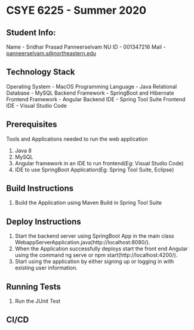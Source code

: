 # CSYE 6225 - Summer 2020

## Student Info:

Name - Sridhar Prasad Panneerselvam
NU ID - 001347216
Mail - panneerselvam.s@northeastern.edu

## Technology Stack
Operating System - MacOS
Programming Language - Java
Relational Database - MySQL
Backend Framework - SpringBoot and Hibernate
Frontend Framework - Angular 
Backend IDE - Spring Tool Suite
Frontend IDE - Visual Studio Code

## Prerequisites
Tools and Applications needed to run the web application
1. Java 8
2. MySQL
3. Angular framework in an IDE to run frontend(Eg: Visual Studio Code)
4. IDE to use SpringBoot Application(Eg: Spring Tool Suite, Eclipse)

## Build Instructions
1. Build the Application using Maven Build in Spring Tool Suite

## Deploy Instructions
1. Start the backend server using SpringBoot App in the main class WebappServerApplication.java(http://localhost:8080/).
2. When the Application successfully deploys start the front end Angular using the command ng serve or npm start(http://localhost:4200/).
3. Start using the application by either signing up or logging in with existing user information.


## Running Tests
1. Run the JUnit Test

## CI/CD



